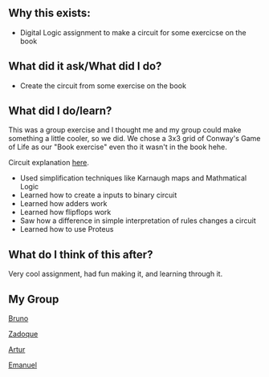 ## Why this exists:
    
- Digital Logic assignment to make a circuit for some exercicse on the book

## What did it ask/What did I do?

- Create the circuit from some exercise on the book

## What did I do/learn?

This was a group exercise and I thought me and my group could make something a little cooler, so we did.
We chose a 3x3 grid of Conway's Game of Life as our "Book exercise" even tho it wasn't in the book hehe.

Circuit explanation [here](https://github.com/MintzyG/MyMonoRepo/blob/master/Univeristy/DigitalLogic/src/README.md).

- Used simplification techniques like Karnaugh maps and Mathmatical Logic
- Learned how to create a inputs to binary circuit
- Learned how adders work
- Learned how flipflops work
- Saw how a difference in simple interpretation of rules changes a circuit
- Learned how to use Proteus

## What do I think of this after?

Very cool assignment, had fun making it, and learning through it.

## My Group

[Bruno](https://github.com/BMSales)

[Zadoque]()

[Artur]()

[Emanuel]()

